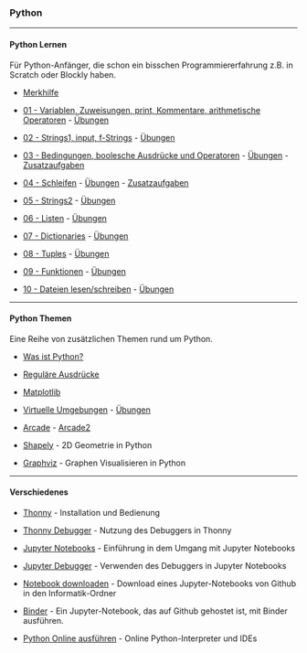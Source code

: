 ### Python 

-----

#### Python Lernen  

Für Python-Anfänger, die schon ein bisschen Programmiererfahrung z.B. in Scratch oder Blockly haben.

- [Merkhilfe](./grundlagen/Merkhilfe.pdf)  

- [01 - Variablen, Zuweisungen, print, Kommentare, arithmetische Operatoren](https://github.com/ktheu/PythonLernen/blob/main/grundlagen/01_grundlagen.ipynb) - [Übungen](https://github.com/ktheu/PythonLernen/blob/main/grundlagen/01_grundlagen_uebungen.ipynb)

- [02 - Strings1, input, f-Strings](https://github.com/ktheu/PythonLernen/blob/main/grundlagen/02_strings.ipynb) - [Übungen](https://github.com/ktheu/PythonLernen/blob/main/grundlagen/02_strings_uebungen.ipynb)

- [03 - Bedingungen, boolesche Ausdrücke und Operatoren](https://github.com/ktheu/PythonLernen/blob/main/grundlagen/03_bedingungen.ipynb) - [Übungen](https://github.com/ktheu/PythonLernen/blob/main/grundlagen/03_bedingungen_uebungen.ipynb) - [Zusatzaufgaben](https://github.com/ktheu/PythonLernen/blob/main/grundlagen/03_zusatz.ipynb)

- [04 - Schleifen](https://github.com/ktheu/PythonLernen/blob/main/grundlagen/04_schleifen.ipynb) - [Übungen](https://github.com/ktheu/PythonLernen/blob/main/grundlagen/04_schleifen_uebungen.ipynb) - [Zusatzaufgaben](https://github.com/ktheu/PythonLernen/blob/main/grundlagen/04_zusatz.ipynb)

- [05 - Strings2](https://github.com/ktheu/PythonLernen/blob/main/grundlagen/05_strings2.ipynb) - [Übungen](https://github.com/ktheu/PythonLernen/blob/main/grundlagen/05_strings2_uebungen.ipynb)

- [06 - Listen](https://github.com/ktheu/PythonLernen/blob/main/grundlagen/06_listen.ipynb) - [Übungen](https://github.com/ktheu/PythonLernen/blob/main/grundlagen/06_listen_uebungen.ipynb)

- [07 - Dictionaries](https://github.com/ktheu/PythonLernen/blob/main/grundlagen/07_dicts.ipynb) - [Übungen](https://github.com/ktheu/PythonLernen/blob/main/grundlagen/07_dicts_uebungen.ipynb)

- [08 - Tuples](https://github.com/ktheu/PythonLernen/blob/main/grundlagen/08_tupel.ipynb) - [Übungen](https://github.com/ktheu/PythonLernen/blob/main/grundlagen/08_tuples_uebungen.ipynb)
 
- [09 - Funktionen](https://github.com/ktheu/PythonLernen/blob/main/grundlagen/09_functionen.ipynb) - [Übungen](https://github.com/ktheu/PythonLernen/blob/main/grundlagen/09_functionen_uebungen.ipynb)

- [10 - Dateien lesen/schreiben](https://github.com/ktheu/PythonLernen/blob/main/grundlagen/10_dateizugriff.ipynb) - [Übungen](https://github.com/ktheu/PythonLernen/blob/main/grundlagen/10_dateizugriff_uebungen.ipynb)

--------

#### Python Themen

Eine Reihe von zusätzlichen Themen rund um Python.

- [Was ist Python?](https://github.com/ktheu/PythonLernen/blob/main/grundlagen/00_wasIstPython.ipynb)

- [Reguläre Ausdrücke](https://github.com/ktheu/PythonLernen/blob/main/regulaereAusdruecke/regulaereAusdruecke.ipynb) 

- [Matplotlib](https://github.com/ktheu/PythonLernen/blob/main/matplotlib/matplotlib.ipynb)

- [Virtuelle Umgebungen](https://github.com/ktheu/PythonLernen/blob/main/venv/venv.ipynb) - [Übungen](https://github.com/ktheu/PythonLernen/blob/main/venv/venv_uebungen.ipynb)

- [Arcade](https://github.com/ktheu/PythonLernen/blob/main/arcade/arcade.ipynb) - [Arcade2](https://github.com/ktheu/PythonLernen/blob/main/arcade/arcade2.ipynb)

- [Shapely](https://github.com/ktheu/PythonLernen/blob/main/shapely/shapely.ipynb) - 2D Geometrie in Python

- [Graphviz](https://github.com/ktheu/PythonLernen/blob/main/graphviz/graphviz.ipynb) - Graphen Visualisieren in Python

--------

 
#### Verschiedenes

- [Thonny](https://youtu.be/Q4uCiR5sSSM) - Installation und Bedienung

- [Thonny Debugger](https://youtu.be/MxcuhOP1tgY) - Nutzung des Debuggers in Thonny

- [Jupyter Notebooks](https://github.com/ktheu/PythonLernen/blob/main/verschiedenes/jupyter.ipynb) - Einführung in dem Umgang mit Jupyter Notebooks

- [Jupyter Debugger](https://youtu.be/Y1NIEuVZBps) - Verwenden des Debuggers in Jupyter Notebooks

<!-- - [Informatik-Ordner](https://youtu.be/uINJ0WSXdh0) - Verknüpfung für Informatik-Ordner und den VSCode Workspace anlegen -->

- [Notebook downloaden](https://youtu.be/uOd7W-huG74) - Download eines Jupyter-Notebooks von Github in den Informatik-Ordner

- [Binder](https://github.com/ktheu/PythonLernen/blob/main/verschiedenes/binder.ipynb) - Ein Jupyter-Notebook, das auf Github gehostet ist, mit Binder ausführen.

- [Python Online ausführen](./verschiedenes/python_online.md) - Online Python-Interpreter und IDEs





 
 